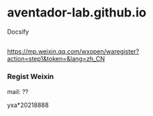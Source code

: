 # aventador-lab.github.io
Docsify 


## 

https://mp.weixin.qq.com/wxopen/waregister?action=step1&token=&lang=zh_CN


### Regist Weixin 

mail: ??


yxa*20218888

